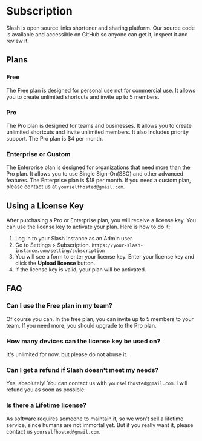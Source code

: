 # Subscription

Slash is open source links shortener and sharing platform. Our source code is available and accessible on GitHub so anyone can get it, inspect it and review it.

## Plans

### Free

The Free plan is designed for personal use not for commercial use. It allows you to create unlimited shortcuts and invite up to 5 members.

### Pro

The Pro plan is designed for teams and businesses. It allows you to create unlimited shortcuts and invite unlimited members. It also includes priority support. The Pro plan is $4 per month.

### Enterprise or Custom

The Enterprise plan is designed for organizations that need more than the Pro plan. It allows you to use Single Sign-On(SSO) and other advanced features. The Enterprise plan is $18 per month. If you need a custom plan, please contact us at `yourselfhosted@gmail.com`.

## Using a License Key

After purchasing a Pro or Enterprise plan, you will receive a license key. You can use the license key to activate your plan. Here is how to do it:

1. Log in to your Slash instance as an Admin user.
2. Go to Settings > Subscription. `https://your-slash-instance.com/setting/subscription`
3. You will see a form to enter your license key. Enter your license key and click the **Upload license** button.
4. If the license key is valid, your plan will be activated.

## FAQ

### Can I use the Free plan in my team?

Of course you can. In the free plan, you can invite up to 5 members to your team. If you need more, you should upgrade to the Pro plan.

### How many devices can the license key be used on?

It's unlimited for now, but please do not abuse it.

### Can I get a refund if Slash doesn't meet my needs?

Yes, absolutely! You can contact us with `yourselfhosted@gmail.com`. I will refund you as soon as possible.

### Is there a Lifetime license?

As software requires someone to maintain it, so we won't sell a lifetime service, since humans are not immortal yet. But if you really want it, please contact us `yourselfhosted@gmail.com`.
